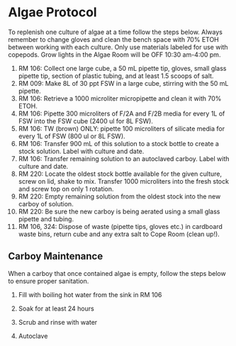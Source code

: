 # Algae Protocol

To replenish one culture of algae at a time follow the steps below.
Always remember to change gloves and clean the bench space with 70% ETOH
between working with each culture. Only use materials labeled for use
with copepods. Grow lights in the Algae Room will be OFF 10:30 am-4:00
pm.

1.  RM 106: Collect one large cube, a 50 mL pipette tip, gloves, small
    glass pipette tip, section of plastic tubing, and at least 1.5
    scoops of salt.
2.  RM 009: Make 8L of 30 ppt FSW in a large cube, stirring with the 50
    mL pipette.
3.  RM 106: Retrieve a 1000 microliter micropipette and clean it with
    70% ETOH.
4.  RM 106: Pipette 300 microliters of F/2A and F/2B media for every 1L
    of FSW into the FSW cube (2400 ul for 8L FSW).
5.  RM 106: TW (brown) ONLY: pipette 100 microliters of silicate media
    for every 1L of FSW (800 ul or 8L FSW).
6.  RM 106: Transfer 900 mL of this solution to a stock bottle to create
    a stock solution. Label with culture and date.
7.  RM 106: Transfer remaining solution to an autoclaved carboy. Label
    with culture and date.
8.  RM 220: Locate the oldest stock bottle available for the given
    culture, screw on lid, shake to mix. Transfer 1000 microliters into
    the fresh stock and screw top on only 1 rotation.
9.  RM 220: Empty remaining solution from the oldest stock into the new
    carboy of solution.
10. RM 220: Be sure the new carboy is being aerated using a small glass
    pipette and tubing.
11. RM 106, 324: Dispose of waste (pipette tips, gloves etc.) in
    cardboard waste bins, return cube and any extra salt to Cope Room
    (clean up!).

## Carboy Maintenance

When a carboy that once contained algae is empty, follow the steps below
to ensure proper sanitation. 

1. Fill with boiling hot water from the
sink in RM 106

2. Soak for at least 24 hours

3. Scrub and rinse with
water

4. Autoclave

